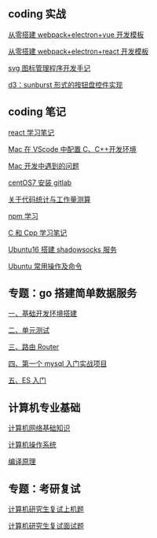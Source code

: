 ## coding 实战

<!-- 2020-3-23 16:36 -->

[从零搭建 webpack+electron+vue 开发模板](从零搭建webpack+electron+vue开发模板.md)

<!-- 2020-3-5 21:03 -->

[从零搭建 webpack+electron+react 开发模板](从零搭建webpack+electron+react开发模板.md)

<!-- 2019-7-11 -->

[svg 图标管理程序开发手记](svg图标管理程序开发手记.md)

<!-- 2019-6-26 -->

[d3：sunburst 形式的按钮盘控件实现](d3：sunburst形式的按钮盘控件实现.md)

## coding 笔记

<!-- 2020-3-4 9:28 -->

[react 学习笔记](react学习笔记.md)

<!-- 2020-2-8 -->

[Mac 在 VScode 中配置 C、C++开发环境](Mac在VScode中配置C、C++开发环境.md)

<!-- 2020-1-31 -->

[Mac 开发中遇到的问题](Mac开发中遇到的问题.md)

<!-- 2019-7-24 -->

[centOS7 安装 gitlab](centOS7安装gitlab.md)

<!-- 2019-7-23 -->

[关于代码统计与工作量测算](关于代码统计与工作量测算.md)

<!-- 2019-3-21 -->

[npm 学习](npm学习.md)

<!-- 2018-9-9 8:56 -->

[C 和 Cpp 学习笔记](C和Cpp学习笔记.md)

<!-- 2018-9-1 -->

[Ubuntu16 搭建 shadowsocks 服务](Ubuntu16搭建shadowsocks服务.md)

<!-- 2018-6-6 -->

[Ubuntu 常用操作及命令](Ubuntu常用操作及命令.md)

## 专题：go 搭建简单数据服务

<!-- 2019-6-6 -->

[一、基础开发环境搭建](go搭建简单数据服务/一、基础开发环境搭建.md)

<!-- 2020-3-31 -->

[二、单元测试](go搭建简单数据服务/二、单元测试.md)

<!-- 2020-3-31 -->

[三、路由 Router](go搭建简单数据服务/三、路由Router.md)

<!-- 2020-4-16 -->

[四、第一个 mysql 入门实战项目](go搭建简单数据服务/四、第一个mysql入门实战项目.md)

<!-- 2020-4-16 -->

[五、ES 入门](go搭建简单数据服务/五、ES入门.md)

## 计算机专业基础

<!-- 2020-3-12 8:33 -->

[计算机网络基础知识](计算机基础/计算机网络基础知识.md)

<!-- 2020-5-1 22:33 -->

[计算机操作系统](计算机基础/计算机操作系统.md)

<!-- 2020-5-11 22:51 -->

[编译原理](计算机基础/编译原理.md)

## 专题：考研复试

<!-- 2020-2-26 11:26 -->

[计算机研究生复试上机题](计算机研究生复试上机题.md)

<!-- 2020-3-30 10:15 -->

[计算机研究生复试面试题](计算机研究生复试面试题.md)
